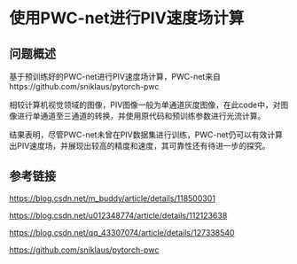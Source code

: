 # 使用PWC-net进行PIV速度场计算



## 问题概述

基于预训练好的PWC-net进行PIV速度场计算，PWC-net来自https://github.com/sniklaus/pytorch-pwc

相较计算机视觉领域的图像，PIV图像一般为单通道灰度图像，在此code中，对图像进行单通道至三通道的转换，并使用原代码和预训练参数进行光流计算。

结果表明，尽管PWC-net未曾在PIV数据集进行训练，PWC-net仍可以有效计算出PIV速度场，并展现出较高的精度和速度，其可靠性还有待进一步的探究。



## 参考链接

https://blog.csdn.net/m_buddy/article/details/118500301

https://blog.csdn.net/u012348774/article/details/112123638

https://blog.csdn.net/qq_43307074/article/details/127338540

https://github.com/sniklaus/pytorch-pwc
